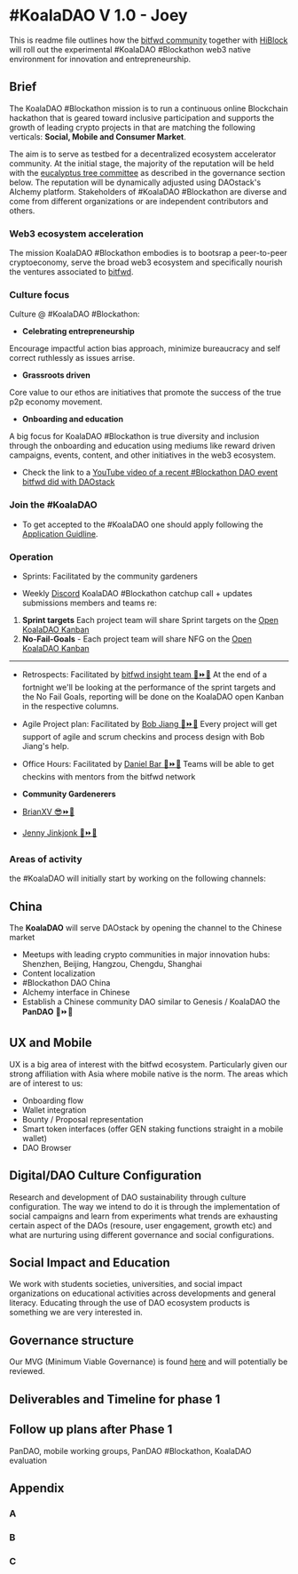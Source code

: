 # #KoalaDAO V 1.0 - Joey
 This is readme file outlines how the [bitfwd community](https://twitter.com/bitfwdxyz) together with [HiBlock](https://github.com/HiBlock) will roll out the experimental #KoalaDAO #Blockathon web3 native environment for innovation and entrepreneurship.

## Brief
The KoalaDAO #Blockathon mission is to run a continuous online Blockchain hackathon that is geared toward inclusive participation and supports the growth of leading crypto projects in that are matching the following verticals: **Social, Mobile and Consumer Market**.

The aim is to serve as testbed for a decentralized ecosystem accelerator community. At the initial stage, the majority of the reputation will be held with the [eucalyptus tree committee](https://github.com/bitfwdcommunity/KoalaDAO/blob/master/Initial_Rep.MD#60-initial-board--eucalyptus-tree-committee) as described in the governance section below. The reputation will be dynamically adjusted using DAOstack's Alchemy platform. Stakeholders of #KoalaDAO #Blockathon are diverse and come from different organizations or are independent contributors and others.

### Web3 ecosystem acceleration
The mission KoalaDAO #Blockathon embodies is to bootsrap a peer-to-peer cryptoeconomy, serve the broad web3 ecosystem and specifically nourish the ventures associated to [bitfwd](https://www.bitfwd.com).

### Culture focus
Culture @ #KoalaDAO #Blockathon:

- **Celebrating entrepreneurship**

Encourage impactful action bias approach, minimize bureaucracy and self correct ruthlessly as issues arrise.

- **Grassroots driven**

Core value to our ethos are initiatives that promote the success of the true p2p economy movement.

- **Onboarding and education**

A big focus for KoalaDAO #Blockathon is true diversity and inclusion through the onboarding and education using mediums like reward driven campaigns, events, content, and other initiatives in the web3 ecosystem.  

*  Check the link to a [YouTube video of a recent #Blockathon DAO event bitfwd did with DAOstack](https://www.youtube.com/watch?v=eHsdvfZ4QOU)

### Join the #KoalaDAO

- To get accepted to the #KoalaDAO one should apply following the [Application Guidline](https://github.com/bitfwdcommunity/KoalaDAO/blob/master/Application_Guideline.MD#application-guidline---koaladao).


### Operation
- Sprints: Facilitated by the community gardeners
* Weekly [Discord](https://discord.gg/4xkwkdt) KoalaDAO #Blockathon catchup call + updates submissions members and teams re:
1. **Sprint targets** Each project team will share Sprint targets on the [Open KoalaDAO Kanban](https://github.com/orgs/bitfwdcommunity/projects/1#column-5827086)
1. **No-Fail-Goals** - Each project team will share NFG on the [Open KoalaDAO Kanban](https://github.com/orgs/bitfwdcommunity/projects/1#column-5827082)


******
- Retrospects: Facilitated by [bitfwd insight team 🐨⏩🌈](https://twitter.com/bitfwdxyz)
At the end of a fortnight we'll be looking at the performance of the sprint targets and the No Fail Goals, reporting will be done on the KoalaDAO open Kanban in the respective columns.

- Agile Project plan: Facilitated by [Bob Jiang 🐲⏩🌈](https://twitter.com/bobjiang123)
Every project will get support of agile and scrum checkins and process design with Bob Jiang's help.

- Office Hours: Facilitated by [Daniel Bar 🥳⏩🌈](https://twitter.com/danieltbar)
Teams will be able to get checkins with mentors from the bitfwd network

- **Community Gardenerers**

- [BrianXV 😎⏩🌈 ](https://twitter.com/brianxv15)

- [Jenny Jinkjonk 🦆⏩🌈](https://twitter.com/notjingjing)



### Areas of activity
the #KoalaDAO will initially start by working on the following channels:


## China
The **KoalaDAO** will serve DAOstack by opening the channel to the Chinese market
- Meetups with leading crypto communities in major innovation hubs: Shenzhen, Beijing, Hangzou, Chengdu, Shanghai
- Content localization
- #Blockathon DAO China
- Alchemy interface in Chinese
- Establish a Chinese community DAO similar to Genesis / KoalaDAO the **PanDAO** 🐼⏩🌈

## UX and Mobile
UX is a big area of interest with the bitfwd ecosystem. Particularly given our strong affiliation with Asia where mobile native is the norm. The areas which are of interest to us:

- Onboarding flow
- Wallet integration
- Bounty / Proposal representation
- Smart token interfaces (offer GEN staking functions straight in a mobile wallet)
- DAO Browser

## Digital/DAO Culture Configuration
Research and development of DAO sustainability through culture configuration. The way we intend to do it is through the implementation of social campaigns and learn from experiments what trends are exhausting certain aspect of the DAOs (resoure, user engagement, growth etc) and what are nurturing using different governance and social configurations.

## Social Impact and Education
We work with students societies, universities, and social impact organizations on educational activities across developments and general literacy. Educating through the use of DAO ecosystem products is something we are very interested in.

## Governance structure

Our MVG (Minimum Viable Governance) is found [here](https://github.com/bitfwdcommunity/KoalaDAO/blob/master/Governance.MD) and will potentially be reviewed.

## Deliverables and Timeline for phase 1

## Follow up plans after Phase 1
PanDAO, mobile working groups, PanDAO #Blockathon, KoalaDAO evaluation

## Appendix

### A

### B

### C

